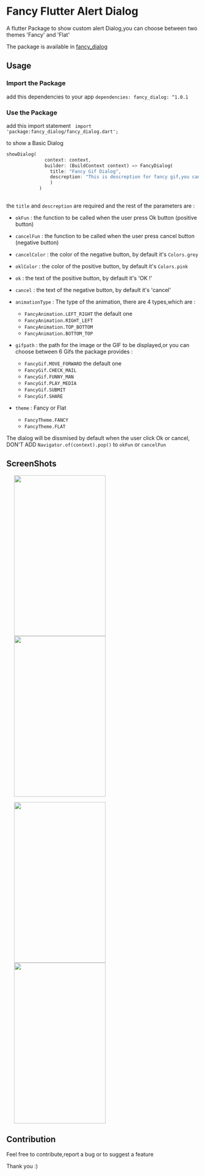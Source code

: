 # Fancy Flutter Alert Dialog

A flutter Package to show custom alert Dialog,you can choose between two themes 'Fancy' and 'Flat'

The package is available in [fancy_dialog](https://pub.dev/packages/fancy_dialog)

## Usage 

### Import the Package 
add this dependencies to your app
``` dependencies: fancy_dialog: ^1.0.1 ```
### Use the Package
add this import statement 
``` import 'package:fancy_dialog/fancy_dialog.dart';```

to show a Basic Dialog

```Dart
showDialog(
              context: context,
              builder: (BuildContext context) => FancyDialog(
                title: "Fancy Gif Dialog",
                descreption: "This is descreption for fancy gif,you can load any image or gif to be displayed :), and you can choose between two themes Fancy and Flat",
                )
            ) 
          
```
         
the  ``` title ``` and ``` descreption ``` are required
 and the rest of the parameters are :
 * ``` okFun ``` : the function to be called when the user press Ok button (positive button)
 * ``` cancelFun ``` : the function to be called when the user press cancel button (negative button)
 * ``` cancelColor ``` : the color of the negative button, by default it's ``` Colors.grey ```
 * ``` oklColor ``` : the color of the positive button, by default it's ``` Colors.pink ```
 * ``` ok ``` : the text of the positive button, by default it's 'OK !'
 * ``` cancel ``` : the text of the negative button, by default it's 'cancel'
 * ``` animationType ``` : The type of the animation, there are 4 types,which are :

      *  ```FancyAnimation.LEFT_RIGHT```    the default one
      *  ``` FancyAnimation.RIGHT_LEFT ```
      *  ``` FancyAnimation.TOP_BOTTOM ``` 
      *  ``` FancyAnimation.BOTTOM_TOP ```
      
 * ``` gifpath ``` : the path for the image or the GIF to be displayed,or you can choose between 6 Gifs the package provides :
      
      * ```FancyGif.MOVE_FORWARD``` the default one
      * ```FancyGif.CHECK_MAIL```
      * ```FancyGif.FUNNY_MAN```
      * ```FancyGif.PLAY_MEDIA```
      * ```FancyGif.SUBMIT```
      * ```FancyGif.SHARE```

 * ``` theme ``` : Fancy or Flat 

     * ``` FancyTheme.FANCY ```
     * ``` FancyTheme.FLAT ```

The dialog will be dissmised by default when the user click Ok or cancel, DON'T ADD 
```Navigator.of(context).pop()``` to  ``` okFun ``` or ``` cancelFun ```

## ScreenShots

<img src="https://github.com/DokkarRachidReda/Fancy-Flutter-Alert-Dialog/blob/master/Screenshots/1.gif" height="420" width="240" hspace="20"><img src="https://github.com/DokkarRachidReda/Fancy-Flutter-Alert-Dialog/blob/master/Screenshots/2_flat.gif" height="420" width="240" hspace="20">

<img src="https://github.com/DokkarRachidReda/Fancy-Flutter-Alert-Dialog/blob/master/Screenshots/3.gif" height="420" width="240" hspace="20"><img src="https://github.com/DokkarRachidReda/Fancy-Flutter-Alert-Dialog/blob/master/Screenshots/4_flat.gif" height="420" width="240" hspace="20">
## Contribution 
Feel free to contribute,report a bug or to suggest a feature

Thank you :)
